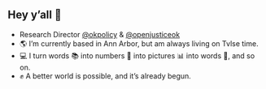 
## Hey y’all 👋

-   Research Director [@okpolicy](https://github.com/okpolicy) & [@openjusticeok](https://github.com/openjusticeok)
-   🌎 I’m currently based in Ann Arbor, but am always living on Tvlse
    time.
-   💻 I turn words 📚 into numbers 🧮 into pictures 📊 into words 📄,
    and so on.
-   ✊ A better world is possible, and it’s already begun.

<!--
**brancengregory/brancengregory** is a ✨ _special_ ✨ repository because its `README.md` (this file) appears on your GitHub profile.

Here are some ideas to get you started:

- 🔭 I’m currently working on ...
- 🌱 I’m currently learning ...
- 👯 I’m looking to collaborate on ...
- 🤔 I’m looking for help with ...
- 💬 Ask me about ...
- 📫 How to reach me: ...
- 😄 Pronouns: ...
- ⚡ Fun fact: ...
-->
